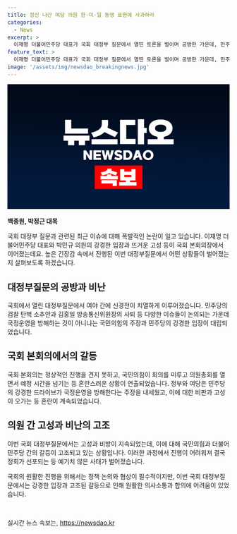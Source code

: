 ```yaml
---
title: 정신 나간 여당 의원 한·미·일 동맹 표현에 사과하라
categories:
  - News
excerpt: >
  이재명 더불어민주당 대표가 국회 대정부 질문에서 열띤 토론을 벌이며 공방한 가운데, 민주당 주도로 검사 탄핵소추안 등 다양한 국정 문제를 놓고 양측의 갈등은 고조되었다. 야당의 항의와 고성 속에 마침내 정회를 선포하며 대정부질문이 종료되었다. 민주당의 강경 드라이브와 국정운영 방해 주장은 논란을 일으키며, 갈등이 한 차원 높아졌다. 대정부질문 진행이 어려운 상황에서 정회가 선포되었다.
feature_text: >
  이재명 더불어민주당 대표가 국회 대정부 질문에서 열띤 토론을 벌이며 공방한 가운데, 민주당 주도로 검사 탄핵소추안 등 다양한 국정 문제를 놓고 양측의 갈등은 고조되었다. 야당의 항의와 고성 속에 마침내 정회를 선포하며 대정부질문이 종료되었다. 민주당의 강경 드라이브와 국정운영 방해 주장은 논란을 일으키며, 갈등이 한 차원 높아졌다. 대정부질문 진행이 어려운 상황에서 정회가 선포되었다.
image: '/assets/img/newsdao_breakingnews.jpg'
---
```


<p><img src="/assets/img/newsdao_breakingnews.jpg" alt="ranknews 속보" /></p>

<p><b>백종원, 박정근 대목</b></p>

<p>국회 대정부 질문과 관련된 최근 이슈에 대해 폭발적인 논란이 일고 있습니다. 이재명 더불어민주당 대표와 박민규 의원의 강경한 입장과 뜨거운 고성 등이 국회 본회의장에서 이어졌는데요. 높은 긴장감 속에서 진행된 이번 대정부질문에서 어떤 상황들이 벌어졌는지 살펴보도록 하겠습니다. </p>

<h2 data-ke-size="size26">대정부질문의 공방과 비난</h2>

<p>국회에서 열린 대정부질문에서 여야 간에 신경전이 치열하게 이루어졌습니다. 민주당의 검찰 탄핵 소추안과 김홍일 방송통신위원장의 사퇴 등 다양한 이슈들이 논의되는 가운데 국정운영을 방해하는 것이 아니냐는 국민의힘의 주장과 민주당의 강경한 입장이 대립되었습니다.</p>

<h2 data-ke-size="size26">국회 본회의에서의 갈등</h2>

<p>국회 본회의는 정상적인 진행을 견지 못하고, 국민의힘이 회의를 미루고 의원총회를 열면서 예정 시간을 넘기는 등 혼란스러운 상황이 연출되었습니다. 정부와 여당은 민주당의 강경한 드라이브가 국정운영을 방해한다는 주장을 내세웠고, 이에 대한 비판과 고성이 오가는 등 혼란이 계속되었습니다.</p>

<h2 data-ke-size="size26">의원 간 고성과 비난의 고조</h2>

<p>이번 국회 대정부질문에서는 고성과 비방이 지속되었는데, 이에 대해 국민의힘과 더불어민주당 간의 갈등이 고조되고 있는 상황입니다. 이러한 과정에서 진행이 어려워져 결국 정회가 선포되는 등 예기치 않은 사태가 벌어졌습니다.</p>

<p>국회의 원활한 진행을 위해서는 정책 논의와 협상이 필수적이지만, 이번 국회 대정부질문에서는 강경한 입장과 고조된 갈등으로 인해 원활한 의사소통과 합의에 어려움이 있었습니다.</p>

<p data-ke-size="size16">&nbsp;</p>
실시간 뉴스 속보는, <a href="https://newsdao.kr" rel="dofollow">https://newsdao.kr</a>


